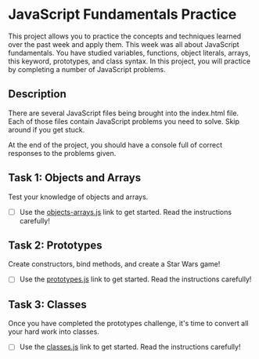 # JavaScript Fundamentals Practice

This project allows you to practice the concepts and techniques learned over the past week and apply them. This week was all about JavaScript fundamentals. You have studied variables, functions, object literals, arrays, this keyword, prototypes, and class syntax. In this project, you will practice by completing a number of JavaScript problems.

## Description

There are several JavaScript files being brought into the index.html file. Each of those files contain JavaScript problems you need to solve. Skip around if you get stuck.

At the end of the project, you should have a console full of correct responses to the problems given.

## Task 1: Objects and Arrays

Test your knowledge of objects and arrays.

- [ ] Use the [objects-arrays.js](challenges/objects-arrays.js) link to get started. Read the instructions carefully!

## Task 2: Prototypes
Create constructors, bind methods, and create a Star Wars game!
* [ ] Use the [prototypes.js](challenges/prototypes.js) link to get started. Read the instructions carefully!

## Task 3: Classes
Once you have completed the prototypes challenge, it's time to convert all your hard work into classes.
* [ ] Use the [classes.js](challenges/classes.js) link to get started. Read the instructions carefully!

